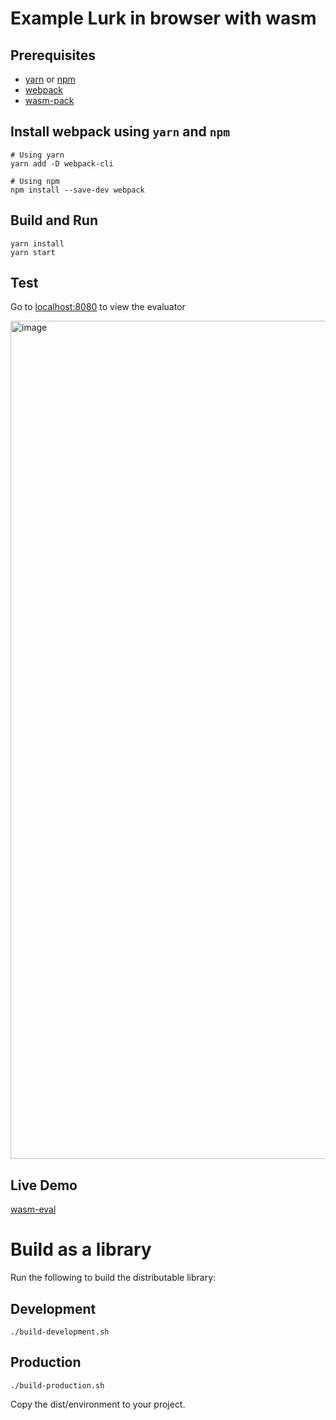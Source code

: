 # Example Lurk in browser with wasm

## Prerequisites
- [yarn](https://classic.yarnpkg.com/lang/en/docs/install/#mac-stable) or [npm](https://nodejs.org/en/download/package-manager/)
- [webpack](https://webpack.js.org/guides/installation/)
- [wasm-pack](https://rustwasm.github.io/wasm-pack/installer/)

## Install webpack using `yarn` and `npm`
```
# Using yarn
yarn add -D webpack-cli 

# Using npm
npm install --save-dev webpack
```

## Build and Run
```
yarn install
yarn start
```

## Test
Go to [localhost:8080](http://localhost:8080) to view the evaluator

<img width="1341" alt="image" src="https://user-images.githubusercontent.com/4479171/186725814-c38c2567-e036-42c6-880c-ca11165596de.png">

## Live Demo
[wasm-eval](https://wasm-eval.lurk-lang.org/)

# Build as a library
Run the following to build the distributable library:

## Development
```
./build-development.sh
```

## Production
```
./build-production.sh
```

Copy the dist/environment to your project.